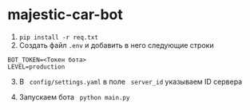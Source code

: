 # majestic-car-bot

1. ` pip install -r req.txt `
2. Создать файл `.env` и добавить в него следующие строки
``` 
BOT_TOKEN=<Токен бота>
LEVEL=production
```
3. В ` config/settings.yaml` в поле ` server_id` указываем ID сервера

4. Запускаем бота ` python main.py`